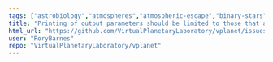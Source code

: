 ```yaml
---
tags: ["astrobiology","atmospheres","atmospheric-escape","binary-stars","climate","enhancement","exoplanets","galaxies","geochemistry","geophysics","habitability","magnetic-fields","n-body-simulator","orbits","planetary-science","rotation","stellar","stellar-astrophysics","tides"]
title: "Printing of output parameters should be limited to those that are requested"
html_url: "https://github.com/VirtualPlanetaryLaboratory/vplanet/issues/149"
user: "RoryBarnes"
repo: "VirtualPlanetaryLaboratory/vplanet"
---
```


